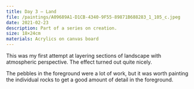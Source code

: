 ```yaml
---
title: Day 3 – Land
file: /paintings/A09689A1-D1CB-4340-9F55-89871B688283_1_105_c.jpeg
date: 2021-02-23
description: Part of a series on creation.
size: 18×24cm
materials: Acrylics on canvas board
---
```


This was my first attempt at layering sections of landscape with atmospheric perspective. The effect turned out quite nicely.

The pebbles in the foreground were a lot of work, but it was worth painting the individual rocks to get a good amount of detail in the foreground.